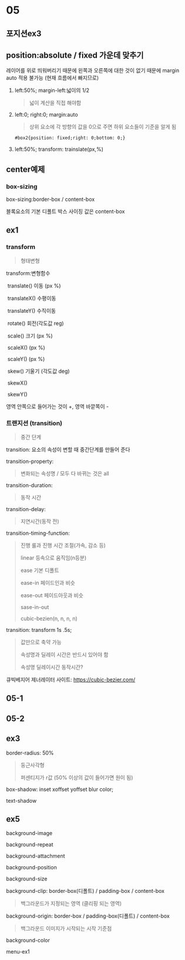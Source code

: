 # 05

## 포지션ex3

## position:absolute / fixed 가운데 맞추기

 레이어를 위로 띄워버리기 때문에 왼쪽과 오른쪽에 대한 것이 없기 때문에 margin auto 적용 불가능 (현재 흐름에서 빠지므로)

1. left:50%; margin-left:넓이의 1/2

   > 넓이 계산을 직접 해야함

2. left:0; right:0; margin:auto

   > 상위 요소에 각 방향의 값을 0으로 주면 하위 요소들이 기준을 알게 됨

   ```html
   #box2{position: fixed;right: 0;bottom: 0;}
   ```

3. left:50%; transform: trainslate(px,%)



## center예제

### box-sizing

box-sizing:border-box / content-box

블록요소의 기본 디폴트 박스 사이징 값은 content-box



## ex1

### transform

> 형태변형

transform:변형함수

​	translate() 이동 (px %)

​	translateX() 수평이동

​	translateY() 수직이동

​	rotate() 회전(각도값 reg)	

​	scale() 크기 (px %)

​	scaleX() (px %)

​	scaleY() (px %)

​	skew() 기울기 (각도값 deg)

​	skewX() 

​	skewY() 



영역 안쪽으로 들어가는 것이 +, 영역 바깥쪽이 -



### 트랜지션 (transition)

> 중간 단계

transition: 요소의 속성이 변할 때 중간단계를 만들어 준다

transition-property:

> 변화되는 속성명 / 모두 다 바뀌는 것은 all

transition-duration:

> 동작 시간

transition-delay:

> 지연시간(동작 전)

transition-timing-function:

> 진행 룰과 진행 시간 조절(가속, 감소 등)
>
> linear 등속으로 움직임(n등분)
>
> ease 기본 디폴트
>
> ease-in 페이드인과 비슷
>
> ease-out 페이드아웃과 비슷
>
> sase-in-out
>
> cubic-bezien(n, n, n, n)

transition: transform 1s .5s;

> 값만으로 축약 가능
>
> 속성명과 딜레이 시간은 반드시 있어야 함
>
> 속성명 딜레이시간 동작시간?



큐빅베지어 제너레이터 사이트: https://cubic-bezier.com/



## 05-1



## 05-2





## ex3

border-radius: 50%

> 둥근사각형
>
> 퍼센티지가 r값 (50% 이상의 값이 들어가면 원이 됨)

box-shadow: inset xoffset yoffset blur color;

text-shadow



## ex5

background-image

background-repeat

background-attachment

background-position

background-size

background-clip: border-box(디폴트) / padding-box / content-box

> 백그라운드가 지정되는 영역 (클리핑 되는 영역)

background-origin: border-box / padding-box(디폴트) / content-box

> 백그라운드 이미지가 시작되는 시작 기준점
>
> 

background-color



menu-ex1